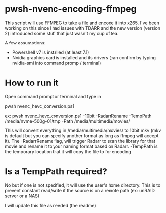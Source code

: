 # pwsh-nvenc-encoding-ffmpeg

This script will use FFMPEG to take a file and encode it into x265. I've been working on this since I had issues with TDARR and the new version (version 2) introduced some stuff that just wasn't my cup of tea.

A few assumptions:
- Powershell v7 is installed (at least 7.1)
- Nvidia graphics card is installed and its drivers (can confirm by typing nvidia-smi into command promp / terminal)

# How to run it
Open command prompt or terminal and type in 

pwsh nvenc_hevc_conversion.ps1 <paramteters>
  
ex: pwsh nvenc_hevc_conversion.ps1 -10bit -RadarrRename -TempPath /media/nvme-500g-01/tmp -Path /media/multimedia/movies/
  
This will convert everything in /media/multimedia/movies/ to 10bit mkv (mkv is default but you can specify another format as long as ffmpeg will accept it). The -RadarrRename flag, will trigger Radarr to scan the library for that movie and rename it to your naming format based on Radarr.  -TempPath is the temporary location that it will copy the file to for encoding
  
# Is a TempPath required?
No but if one is not specified, it will use the user's home directory.  This is to prevent constant read/write if the source is on a remote path (ex: unRAID server or a NAS)

I will update this file as needed (the readme) 

 
